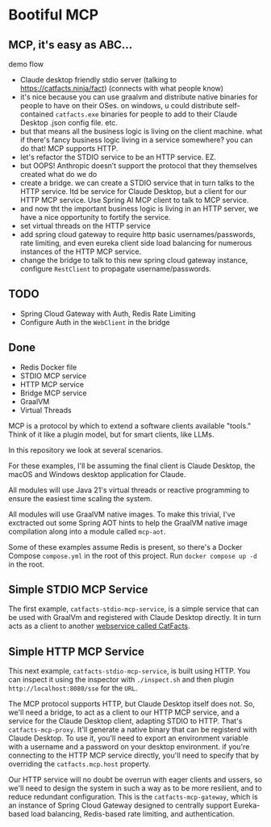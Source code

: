# Bootiful MCP
 
## MCP, it's easy as ABC...

demo flow

- Claude desktop friendly stdio server (talking to https://catfacts.ninja/fact) (connects with what people know)
- it's nice because you can use graalvm and distribute native binaries for people to have on their OSes. on windows, u could distribute self-contained `catfacts.exe` binaries for people to add to their Claude Desktop .json config file. etc.
- but that means all the business logic is living on the client machine. what if there's fancy business logic living in a service somewhere? you can do that! MCP supports HTTP.
- let's refactor the STDIO service to be an HTTP service. EZ.
- but OOPS! Anthropic doesn’t support the protocol that they themselves created what do we do
- create a bridge. we can create a STDIO service that in turn talks to the HTTP service. Itd be  service for Claude Desktop, but a client for our HTTP MCP service. Use Spring AI MCP client to talk to MCP service.
- and now tht the important business logic is living in an HTTP server, we have a nice opportunity to fortify the service.
- set virtual threads on the HTTP service
- add spring cloud gateway to require http basic usernames/passwords, rate limiting, and even eureka client side load balancing for numerous instances of the HTTP MCP service.
- change the bridge to talk to this new spring cloud gateway instance, configure `RestClient` to propagate username/passwords.




## TODO
- Spring Cloud Gateway with Auth, Redis Rate Limiting
- Configure Auth in the `WebClient` in the bridge

## Done 
- Redis Docker file
- STDIO MCP service  
- HTTP MCP service  
- Bridge MCP service 
- GraalVM
- Virtual Threads










MCP is a protocol by which to extend a software clients available "tools." Think of it like a plugin model, but for smart clients, like LLMs. 

In this repository we look at several scenarios. 

For these examples, I'll be assuming the final client is Claude Desktop, the macOS and Windows desktop application for Claude. 

All modules will use Java 21's virtual threads or reactive programming to ensure the easiest time scaling the system. 

All modules will use GraalVM native images. To make this trivial, I've exctracted out some Spring AOT hints to help the GraalVM native image compilation along into a module called `mcp-aot`. 

Some of these examples assume Redis is present, so there's a Docker Compose `compose.yml` in the root of this project. Run `docker compose up -d ` in the root.

## Simple STDIO MCP Service

The first example, `catfacts-stdio-mcp-service`, is a simple service that can be used with GraalVm and registered with Claude Desktop directly. It in turn acts as a client to another [webservice called CatFacts](https://catfacts.ninja).


## Simple HTTP MCP Service 

This next example, `catfacts-stdio-mcp-service`, is built using HTTP. You can inspect it using the inspector with `./inspect.sh` and then plugin `http://localhost:8080/sse` for the `URL`.

The MCP protocol supports HTTP, but Claude Desktop itself does not. So, we'll need a bridge, to act as a client to our HTTP MCP service, and a service for the Claude Desktop client, adapting STDIO to HTTP. That's `catfacts-mcp-proxy`. It'll generate a native binary that can be registerd with Claude Desktop. To use it, you'll need to export an environment variable with a username and a password on your desktop environment. if you're connecting to the HTTP MCP service directly, you'll need to specify that by overriding the `catfacts.mcp.host` property.

Our HTTP service will no doubt be overrun with eager clients and ussers, so we'll need to design the system in such a way as to be more resilient, and to reduce redundant configuration. This is the `catfacts-mcp-gateway`, which is an instance of Spring Cloud Gateway designed to centrally support Eureka-based load balancing, Redis-based rate limiting, and authentication.


